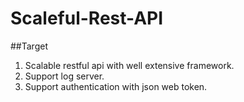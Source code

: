 # Scaleful-Rest-API

##Target
1. Scalable restful api with well extensive framework.
2. Support log server.
3. Support authentication with json web token.